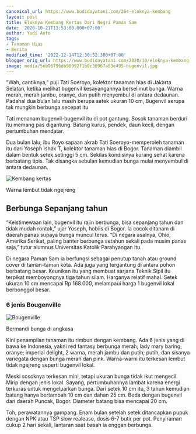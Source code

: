 ```yaml
---
canonical_url: https://www.budidayatani.com/264-eloknya-kembang
layout: post
title: Eloknya Kembang Kertas Dari Negri Paman Sam
date: '2020-10-21T13:53:00.000+07:00'
author: Yudi Anto
tags:
- Tanaman Hias
- Berita
modified_time: '2022-12-14T12:30:52.380+07:00'
blogger_orig_url: https://www.budidayatani.com/2020/10/eloknya-kembang-kertas-dari-negri-paman.html
image: media/5eb96796db90992f1b0c36967a83e495-bugenvil.jpg
---
```

"Wah, cantiknya," puji Tati Soeroyo, kolektor tanaman hias di Jakarta Selatan, ketika melihat bugenvil kesayangannya berselimut bunga. Warna merah, merah jambu, oranye, dan putih menyembul di antara dedaunan. Padahal dua bulan lalu masih berupa setek ukuran 10 cm, Bugenvil serupa tak mungkin berbunga secepat itu

 Tati menanam bugenvil-bugenvil itu di pot gantung. Sosok tanaman berduri itu memang pas digantung. Batang kurus, pendek, daun kecil, dengan pertumbuhan mendatar.

 Dua bulan lalu, ibu Royo sapaan akrab Tati Soeroyo-memperoleh tanaman itu dari Yoseph Ishak T, kolektor tanaman hias di Bogor. Tanaman diambil dalam bentuk setek setinggi 5 cm. Sekilas kondisinya kurang sehat karena berbatang tipis. Tak disangka sebulan kemudian bunga mulai menyembul di antara dedaunan.

 ![Kembang kertas](https://blogger.googleusercontent.com/img/b/R29vZ2xl/AVvXsEjuauHz3s_-sG63nUvGJYxab5j27hMFVnw79iaKdiN88_IA9SfuwbZ9ZE4sdvLBSEydmGVIBdIyMI3V8uKaGGv_rORx_ryI5iMwTmBNVFSXoitrs8gxexkGbzv1Cb6XYpVqzVsTr_pBZ78D/s591/bugenvil.jpg "Warna lembut") 

Warna lembut tidak ngejreng

## Berbunga Sepanjang tahun

“Keistimewaan lain, bugenvil itu rajin berbunga, bisa sepanjang tahun dan tidak mudah rontok,” ujar Yoseph, hobiis di Bogor. Ia cocok ditanam di daerah panas supaya bunga muncul terus. “Di negara asalnya, Ohio, Amerika Serikat, paling banter berbunga setahun sekali pada musim panas saja,” tutur alumnus Universitas Katolik Parahyangan itu.

 Di negara Paman Sam ia berfungsi sebagai penutup tanah atau ground cover di taman-taman kota. Ada juga yang tergantung di antara pohon berbatang besar. Keunikan itu yang membuat sarjana Teknik Sipil itu terpikat memboyongnya tiga tahun silam. Harganya relatif mahal. Setek ukuran 10 cm mencapai Rp 168.000, melampaui harga 1 bugenvil lokal berbonggol besar.

 ### 6 jenis Bougenville

 ![Bougenville](https://blogger.googleusercontent.com/img/b/R29vZ2xl/AVvXsEjYfCwkuHTqy1Y_Qwg5y4DHgbwtOVeBLUzldS-0H93KLPRhDRSdYz36CzH3HCU0ywtX648_Y2l8hmBOWn0uzbW-3HsSEba7wHPfkmoBILUdia5FCrxIi7svUh9CnpcJpKuPPjYmtN7I6zM9/s545/kertas.jpg "bunga kertas") 

Bermandi bunga di angkasa

Kini penampilan tanaman itu rimbun dengan kembang. Ada 6 jenis yang di bawa ke Indonesia, yakni red fantasy berbunga merah; lady mary baring, oranye; imperial delight, 2 warna, merah jambu dan putih; putih, dan sisanya variegata dengan bunga merah dan pink. Warna-warni itu terkesan lembut tidak ngejreng seperti bugenvil lokal.

 Meski sosoknya terkesan mini, tetapi ukuran bunga tidak ikut mengecil. Mirip dengan jenis lokal. Sayang, pertumbuhannya lambat karena energi terkuras untuk mengeluarkan bunga. Dari setek 10 cm itu, 3 tahun kemudian batang hanya bertambah 10 cm dan dahan 25 cm. Beda dengan bugenvil dari daerah Puncak, Bogor. Diameter batang bisa mencapai 20 cm.

 Toh, perawatannya gampang. Enam bulan setelah setek ditancapkan pupuk dengan NPK atau TSP slow realease, dosis 6-7 butir per pot. Penyiraman cukup 2 hari sekali, lantaran saat basah ia enggan berbunga. 

